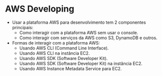 # AWS Developing

- Usar a plataforma AWS para desenvolvimento tem 2 componentes principais:
  - Como interagir com a plataforma AWS sem usar o console.
  - Como interagir com serviços da AWS como S3, DynamoDB e outros.
- Formas de interagir com a plataforma AWS:
  - Usando AWS CLI (Command Line Interface).
  - Usando AWS CLI na instância EC2.
  - Usando AWS SDK (Software Developer Kit).
  - Usando AWS SDK (Software Developer Kit) na instância EC2.
  - Usando AWS Instance Metadata Service para EC2.
